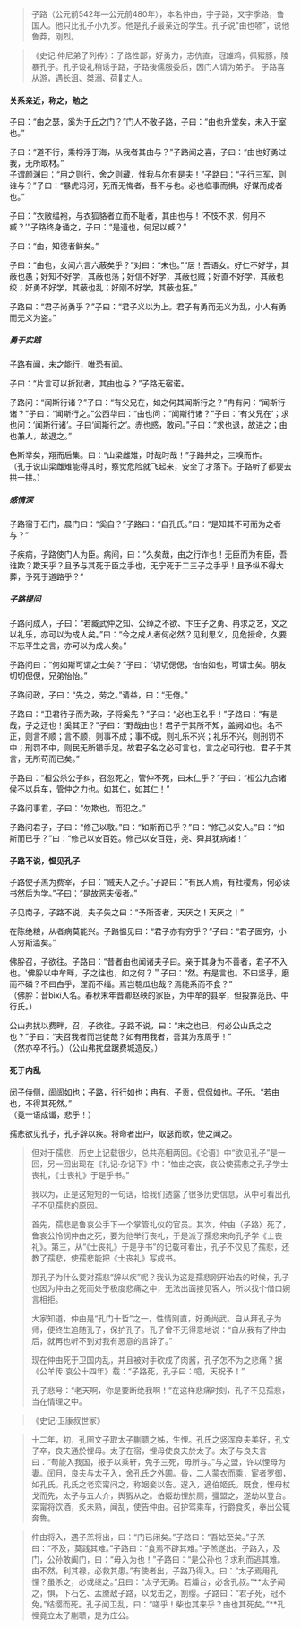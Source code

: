 

> 子路（公元前542年—公元前480年），本名仲由，字子路，又字季路，鲁国人。他只比孔子小九岁。他是孔子最亲近的学生。孔子说“由也喭”，说他鲁莽，刚烈。

> 《史记·仲尼弟子列传》：子路性鄙，好勇力，志伉直，冠雄鸡，佩豭豚，陵暴孔子。孔子设礼稍诱子路，子路後儒服委质，因门人请为弟子。
> 子路喜从游，遇长沮、桀溺、荷丈人。

#### 关系亲近，称之，勉之

子曰：“由之瑟，奚为于丘之门？”门人不敬子路，子曰：“由也升堂矣，未入于室也。”

子曰：“道不行，乘桴浮于海，从我者其由与？”子路闻之喜，子曰：“由也好勇过我，无所取材。”    
子谓颜渊曰：“用之则行，舍之则藏，惟我与尔有是夫！”子路曰：“子行三军，则谁与？”子曰：“暴虎冯河，死而无悔者，吾不与也。必也临事而惧，好谋而成者也。”

子曰：“衣敝缊袍，与衣狐貉者立而不耻者，其由也与！‘不忮不求，何用不臧？’”子路终身诵之，子曰：“是道也，何足以臧？”

子曰：“由，知德者鲜矣。”

子曰：“由也，女闻六言六蔽矣乎？”对曰：“未也。”“居！吾语女。好仁不好学，其蔽也愚；好知不好学，其蔽也荡；好信不好学，其蔽也贼；好直不好学，其蔽也绞；好勇不好学，其蔽也乱；好刚不好学，其蔽也狂。”

子路曰：“君子尚勇乎？”子曰：“君子义以为上。君子有勇而无义为乱，小人有勇而无义为盗。”

##### 勇于实践

子路有闻，未之能行，唯恐有闻。

子曰：“片言可以折狱者，其由也与？”子路无宿诺。

子路问：“闻斯行诸？”子曰：“有父兄在，如之何其闻斯行之？”冉有问：“闻斯行诸？”子曰：“闻斯行之。”公西华曰：“由也问：“闻斯行诸？”子曰：‘有父兄在’；求也问：‘闻斯行诸’。子曰‘闻斯行之’。赤也惑，敢问。”子曰：“求也退，故进之；由也兼人，故退之。”

色斯举矣，翔而后集。曰：“山梁雌雉，时哉时哉！”子路共之，三嗅而作。    
（孔子说山梁雌雉能得其时，察觉危险就飞起来，安全了才落下。子路听了都要去拱一拱。）

##### 感情深

子路宿于石门，晨门曰：“奚自？”子路曰：“自孔氏。”曰：“是知其不可而为之者与？”

子疾病，子路使门人为臣。病间，曰：“久矣哉，由之行诈也！无臣而为有臣，吾谁欺？欺天乎？且予与其死于臣之手也，无宁死于二三子之手乎！且予纵不得大葬，予死于道路乎？”

##### 子路提问

子路问成人，子曰：“若臧武仲之知、公绰之不欲、卞庄子之勇、冉求之艺，文之以礼乐，亦可以为成人矣。”曰：“今之成人者何必然？见利思义，见危授命，久要不忘平生之言，亦可以为成人矣。”

子路问曰：“何如斯可谓之士矣？”子曰：“切切偲偲，怡怡如也，可谓士矣。朋友切切偲偲，兄弟怡怡。”

子路问政，子曰：“先之，劳之。”请益，曰：“无倦。”

子路曰：“卫君待子而为政，子将奚先？”子曰：“必也正名乎！”子路曰：“有是哉，子之迂也！奚其正？”子曰：“野哉由也！君子于其所不知，盖阙如也。名不正，则言不顺；言不顺，则事不成；事不成，则礼乐不兴；礼乐不兴，则刑罚不中；刑罚不中，则民无所错手足。故君子名之必可言也，言之必可行也。君子于其言，无所苟而已矣。”

子路曰：“桓公杀公子纠，召忽死之，管仲不死，曰未仁乎？”子曰：“桓公九合诸侯不以兵车，管仲之力也。如其仁，如其仁！”    

子路问事君，子曰：“勿欺也，而犯之。”

子路问君子，子曰：“修己以敬。”曰：“如斯而已乎？”曰：“修己以安人。”曰：“如斯而已乎？”曰：“修己以安百姓。修己以安百姓，尧、舜其犹病诸！”

#### 子路不说，愠见孔子

子路使子羔为费宰，子曰：“贼夫人之子。”子路曰：“有民人焉，有社稷焉，何必读书然后为学。”子曰：“是故恶夫佞者。”

子见南子，子路不说，夫子矢之曰：“予所否者，天厌之！天厌之！”

在陈绝粮，从者病莫能兴。子路愠见曰：“君子亦有穷乎？”子曰：“君子固穷，小人穷斯滥矣。”

佛肸召，子欲往。子路曰：“昔者由也闻诸夫子曰。亲于其身为不善者，君子不入也。'佛肸以中牟畔，子之往也，如之何？＂子曰：“然。有是言也。不曰坚乎，磨而不磷？不曰白乎，涅而不缁。焉岂匏瓜也哉？焉能系而不食？”    
（佛肸：音bìxī人名。春秋末年晋卿赵鞅的家臣，为中牟的县宰，但投靠范氏、中行氏。）

公山弗扰以费畔，召，子欲往。子路不说，曰：“末之也已，何必公山氏之之也？”子曰：“夫召我者而岂徒哉？如有用我者，吾其为东周乎！”    
（然亦卒不行。）（公山弗扰盘踞费城造反。）

#### 死于内乱

闵子侍侧，訚訚如也；子路，行行如也；冉有、子贡，侃侃如也。子乐。“若由也，不得其死然。”    
（竟一语成谶，悲乎！）

孺悲欲见孔子，孔子辞以疾。将命者出户，取瑟而歌，使之闻之。    
> 但对于孺悲，历史上记载很少，总共亮相两回。《论语》中“欲见孔子”是一回，另一回出现在《礼记·杂记下》中：“恤由之丧，哀公使孺悲之孔子学士丧礼，《士丧礼》于是乎书。”
> 
> 我以为，正是这短短的一句话，给我们透露了很多历史信息，从中可看出孔子不见孺悲的原因。
> 
> 首先，孺悲是鲁哀公手下一个掌管礼仪的官员。其次，仲由（子路）死了，鲁哀公怜悯仲由之死，要为他举行丧礼，于是派了孺悲来向孔子学《士丧礼》。第三，从“《士丧礼》于是乎书”的记载可看出，孔子不仅见了孺悲，还教了孺悲，使孺悲能把《士丧礼》写成书。
> 
> 那孔子为什么要对孺悲“辞以疾”呢？我认为这是孺悲刚开始去的时候，孔子也因为仲由之死而处于极度悲痛之中，无法出面接见客人，所以找个借口婉言相拒。
> 
> 大家知道，仲由是“孔门十哲”之一，性情刚直，好勇尚武。自从拜孔子为师，便终生追随孔子，保护孔子。孔子曾不无得意地说：“自从我有了仲由后，就再也听不到对我有恶意的言辞了。”
> 
> 现在仲由死于卫国内乱，并且被对手砍成了肉酱，孔子怎不为之悲痛？据《公羊传·哀公十四年》载：“子路死，孔子曰：噫，天祝予！”
> 
> 孔子悲号：“老天啊，你是要断绝我啊！”在这样悲痛时刻，孔子不见孺悲，当在情理之中。

> 《史记·卫康叔世家》

> 十二年，初，孔圉文子取太子蒯聩之姊，生悝。孔氏之竖浑良夫美好，孔文子卒，良夫通於悝母。太子在宿，悝母使良夫於太子。太子与良夫言曰：“苟能入我国，报子以乘轩，免子三死，毋所与。”与之盟，许以悝母为妻。闰月，良夫与太子入，舍孔氏之外圃。昏，二人蒙衣而乘，宦者罗御，如孔氏。孔氏之老栾甯问之，称姻妾以告。遂入，適伯姬氏。既食，悝母杖戈而先，太子与五人介，舆猳从之。伯姬劫悝於厕，彊盟之，遂劫以登台。栾甯将饮酒，炙未熟，闻乱，使告仲由。召护驾乘车，行爵食炙，奉出公辄奔鲁。

> 仲由将入，遇子羔将出，曰：“门已闭矣。”子路曰：“吾姑至矣。”子羔曰：“不及，莫践其难。”子路曰：“食焉不辟其难。”子羔遂出。子路入，及门，公孙敢阖门，曰：“毋入为也！”子路曰：“是公孙也？求利而逃其难。由不然，利其禄，必救其患。”有使者出，子路乃得入。曰：“太子焉用孔悝？虽杀之，必或继之。”且曰：“太子无勇。若燔台，必舍孔叔。”**太子闻之，惧，下石乞、盂黡敌子路，以戈击之，割缨。子路曰：“君子死，冠不免。”结缨而死。孔子闻卫乱，曰：“嗟乎！柴也其来乎？由也其死矣。”**孔悝竟立太子蒯聩，是为庄公。
